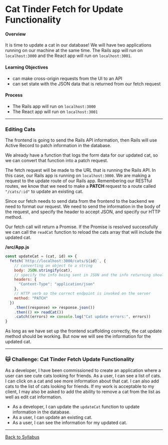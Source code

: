 # Cat Tinder Fetch for Update Functionality

#### Overview

It is time to update a cat in our database! We will have two applications running on our machine at the same time. The Rails app will run on `localhost:3000` and the React app will run on `localhost:3001`.

#### Learning Objectives

- can make cross-origin requests from the UI to an API
- can set state with the JSON data that is returned from our fetch request

#### Process

- The Rails app will run on `localhost:3000`
- The React app will run on `localhost:3001`

---

### Editing Cats

The frontend is going to send the Rails API information, then Rails will use Active Record to patch information in the database.

We already have a function that logs the form data for our updated cat, so we can convert that function into a patch request.

The fetch request will be made to the URL that is running the Rails API. In this case, our Rails app is running on `localhost:3000`. We are making a request to the update route of our Rails app. Remembering our RESTful routes, we know that we need to make a **PATCH** request to a route called `"/cats/:id"` to update an existing cat.

Since our fetch needs to send data from the frontend to the backend we need to format our request. We need to send the information in the body of the request, and specify the header to accept JSON, and specify our HTTP method.

Our fetch call will return a Promise. If the Promise is resolved successfully we can call the `readCat` function to reload the cats array that will include the updated cat.

**/src/App.js**

```javascript
const updateCat = (cat, id) => {
  fetch(`http://localhost:3000/cats/${id}`, {
    // converting an object to a string
    body: JSON.stringify(cat),
    // specify the info being sent in JSON and the info returning should be JSON
    headers: {
      "Content-Type": "application/json"
    },
    // HTTP verb so the correct endpoint is invoked on the server
    method: "PATCH"
  })
    .then((response) => response.json())
    .then(() => readCat())
    .catch((errors) => console.log("Cat update errors:", errors))
}
```

As long as we have set up the frontend scaffolding correctly, the cat update method should be working. But now we will see the information for the updated cat.

---

### 🐱 Challenge: Cat Tinder Fetch Update Functionality

As a developer, I have been commissioned to create an application where a user can see cute cats looking for friends. As a user, I can see a list of cats. I can click on a cat and see more information about that cat. I can also add cats to the list of cats looking for friends. If my work is acceptable to my client, I may also be asked to add the ability to remove a cat from the list as well as edit cat information.

- As a developer, I can update the `updateCat` function to update information in the database.
- As a user, I can update an existing cat.
- As a user, I can see the information for my updated cat.

---

[Back to Syllabus](../../README.md#bringing-it-together)
